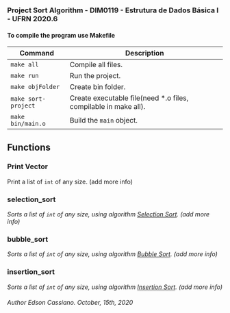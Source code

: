### Project Sort Algorithm - DIM0119 - Estrutura de Dados Básica I - UFRN 2020.6

#### To compile the program use Makefile

| Command | Description |
| ------- | --------- |
| `make all` | Compile all files. |
| `make run` | Run the project. |
| `make objFolder` | Create bin folder. |
| `make sort-project` | Create executable file(need *.o files, compilable in make all). |
| `make bin/main.o` | Build the `main` object. |

## Functions

### Print Vector

Print a list of `int` of any size. (add more info)

### selection_sort

*Sorts a list of `int` of any size, using algorithm [Selection Sort](wikipedia.org/wiki/Selection_sort). (add more info)*

### bubble_sort

*Sorts a list of `int` of any size, using algorithm [Bubble Sort](wikipedia.org/wiki/Bubble_sort). (add more info)*

### insertion_sort

*Sorts a list of `int` of any size, using algorithm [Insertion Sort](wikipedia.org/wiki/Insertion_sort). (add more info)*
	

###### Author Edson Cassiano. October, 15th, 2020
